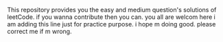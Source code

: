 This repository provides you the easy and medium question's solutions of leetCode.
if you wanna contribute then you can. you all are welcom here
i am adding this line just for practice purpose.
i hope m doing good.
please correct me if m wrong.
